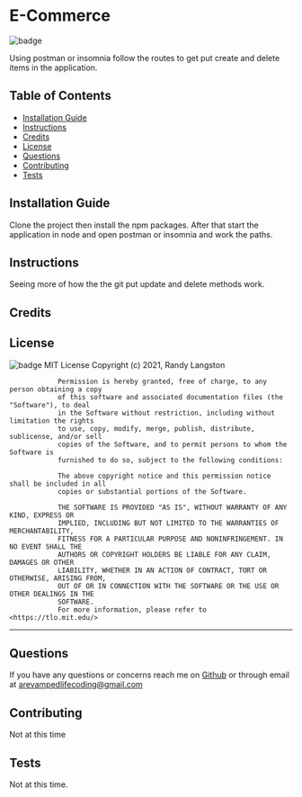 # E-Commerce 
![badge](https://img.shields.io/badge/License-MIT-brightgreen)
    
Using postman or insomnia follow the routes to get put create and delete items in the application.
   
## Table of Contents
* [Installation Guide](#installation)
* [Instructions](#instructions)
* [Credits](#credits)
* [License](#license)
* [Questions](#questions)
* [Contributing](#contributing)
* [Tests](#tests)
    
## Installation Guide
Clone the project then install the npm packages. After that start the application in node and open postman or insomnia and work the paths.
## Instructions
Seeing more of how the the git put update and delete methods work.
## Credits

## License
![badge](https://img.shields.io/badge/License-MIT-brightgreen)
MIT License
                Copyright (c) 2021, Randy Langston
                
                Permission is hereby granted, free of charge, to any person obtaining a copy
                of this software and associated documentation files (the "Software"), to deal
                in the Software without restriction, including without limitation the rights
                to use, copy, modify, merge, publish, distribute, sublicense, and/or sell
                copies of the Software, and to permit persons to whom the Software is
                furnished to do so, subject to the following conditions:
                
                The above copyright notice and this permission notice shall be included in all
                copies or substantial portions of the Software.
                
                THE SOFTWARE IS PROVIDED "AS IS", WITHOUT WARRANTY OF ANY KIND, EXPRESS OR
                IMPLIED, INCLUDING BUT NOT LIMITED TO THE WARRANTIES OF MERCHANTABILITY,
                FITNESS FOR A PARTICULAR PURPOSE AND NONINFRINGEMENT. IN NO EVENT SHALL THE
                AUTHORS OR COPYRIGHT HOLDERS BE LIABLE FOR ANY CLAIM, DAMAGES OR OTHER
                LIABILITY, WHETHER IN AN ACTION OF CONTRACT, TORT OR OTHERWISE, ARISING FROM,
                OUT OF OR IN CONNECTION WITH THE SOFTWARE OR THE USE OR OTHER DEALINGS IN THE
                SOFTWARE.
                For more information, please refer to <https://tlo.mit.edu/>
                
---
## Questions
If you have any questions or concerns reach me on [Github](https://github.com/arevampedlifecoding) or through email at <arevampedlifecoding@gmail.com>
## Contributing
Not at this time
## Tests
Not at this time.